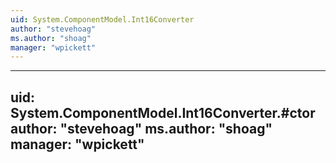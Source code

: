 ```yaml
---
uid: System.ComponentModel.Int16Converter
author: "stevehoag"
ms.author: "shoag"
manager: "wpickett"
---
```


---
uid: System.ComponentModel.Int16Converter.#ctor
author: "stevehoag"
ms.author: "shoag"
manager: "wpickett"
---
